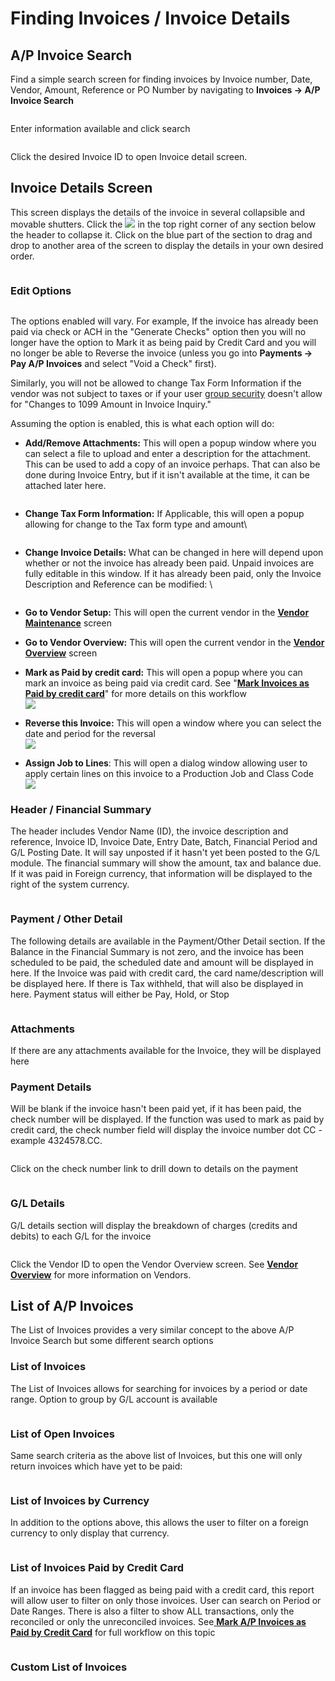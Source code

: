 # Finding Invoices / Invoice Details

## A/P Invoice Search

Find a simple search screen for finding invoices by Invoice number, Date, Vendor, Amount, Reference or PO Number by navigating to **Invoices -> A/P Invoice Search**

<figure><img src="../../../../.gitbook/assets/image (1751).png" alt=""><figcaption></figcaption></figure>

Enter information available and click search

<figure><img src="../../../../.gitbook/assets/image (1753).png" alt=""><figcaption></figcaption></figure>

Click the desired Invoice ID to open Invoice detail screen.

## Invoice Details Screen

This screen displays the details of the invoice in several collapsible and movable shutters. Click the ![](<../../../../.gitbook/assets/image (14) (1).png>) in the top right corner of any section below the header to collapse it. Click on the blue part of the section to drag and drop to another area of the screen to display the details in your own desired order.

<figure><img src="../../../../.gitbook/assets/image (13) (1).png" alt=""><figcaption></figcaption></figure>

### Edit Options

<figure><img src="../../../../.gitbook/assets/image (15) (1).png" alt=""><figcaption></figcaption></figure>

The options enabled will vary. For example, If the invoice has already been paid via check or ACH in the "Generate Checks" option then you will no longer have the option to Mark it as being paid by Credit Card and you will no longer be able to Reverse the invoice (unless you go into **Payments -> Pay A/P Invoices** and select "Void a Check" first).

Similarly, you will not be allowed to change Tax Form Information if the vendor was not subject to taxes or if your user [group security](../../setup/admin/group-security-a-p.md#general-security-settings) doesn't allow for "Changes to 1099 Amount in Invoice Inquiry."

Assuming the option is enabled, this is what each option will do:

*   **Add/Remove Attachments:** This will open a popup window where you can select a file to upload and enter a description for the attachment. This can be used to add a copy of an invoice perhaps. That can also be done during Invoice Entry, but if it isn't available at the time, it can be attached later here.

    <figure><img src="../../../../.gitbook/assets/image (16) (1).png" alt=""><figcaption></figcaption></figure>
*   **Change Tax Form Information:** If Applicable, this will open a popup allowing for change to the Tax form type and amount\\

    <figure><img src="../../../../.gitbook/assets/image (17) (1).png" alt=""><figcaption></figcaption></figure>
*   **Change Invoice Details:** What can be changed in here will depend upon whether or not the invoice has already been paid. Unpaid invoices are fully editable in this window. If it has already been paid, only the Invoice Description and Reference can be modified: \\

    <figure><img src="../../../../.gitbook/assets/image (18) (1).png" alt=""><figcaption></figcaption></figure>
* **Go to Vendor Setup:** This will open the current vendor in the [**Vendor Maintenance**](../../vendors/vendor-maintenance.md) screen
* **Go to Vendor Overview:** This will open the current vendor in the [**Vendor Overview**](../../vendors/vendor-overview.md) screen
* **Mark as Paid by credit card:** This will open a popup where you can mark an invoice as being paid via credit card. See "[**Mark Invoices as Paid by credit card**](mark-a-p-invoices-as-paid-by-credit-card.md)" for more details on this workflow\
  ![](<../../../../.gitbook/assets/image (19) (1).png>)
* **Reverse this Invoice:** This will open a window where you can select the date and period for the reversal\
  ![](<../../../../.gitbook/assets/image (20) (1).png>)
* **Assign Job to Lines**: This will open a dialog window allowing user to apply certain lines on this invoice to a Production Job and Class Code\
  ![](<../../../../.gitbook/assets/image (21) (1).png>)

### Header / Financial Summary

The header includes Vendor Name (ID), the invoice description and reference, Invoice ID, Invoice Date, Entry Date, Batch, Financial Period and G/L Posting Date. It will say unposted if it hasn't yet been posted to the G/L module. The financial summary will show the amount, tax and balance due. If it was paid in Foreign currency, that information will be displayed to the right of the system currency.

<figure><img src="../../../../.gitbook/assets/image (22) (1).png" alt=""><figcaption></figcaption></figure>

### Payment / Other Detail

The following details are available in the Payment/Other Detail section. If the Balance in the Financial Summary is not zero, and the invoice has been scheduled to be paid, the scheduled date and amount will be displayed in here. If the Invoice was paid with credit card, the card name/description will be displayed here. If there is Tax withheld, that will also be displayed in here. Payment status will either be Pay, Hold, or Stop

<figure><img src="../../../../.gitbook/assets/image (23) (1).png" alt=""><figcaption></figcaption></figure>

### Attachments

If there are any attachments available for the Invoice, they will be displayed here

### Payment Details

Will be blank if the invoice hasn't been paid yet, if it has been paid, the check number will be displayed. If the function was used to mark as paid by credit card, the check number field will display the invoice number dot CC - example 4324578.CC.

<figure><img src="../../../../.gitbook/assets/image (24) (1).png" alt=""><figcaption></figcaption></figure>

Click on the check number link to drill down to details on the payment

<figure><img src="../../../../.gitbook/assets/image (25) (1).png" alt=""><figcaption></figcaption></figure>

### G/L Details

G/L details section will display the breakdown of charges (credits and debits) to each G/L for the invoice

<figure><img src="../../../../.gitbook/assets/image (26) (1).png" alt=""><figcaption></figcaption></figure>

Click the Vendor ID to open the Vendor Overview screen. See [**Vendor Overview**](../../vendors/vendor-overview.md) for more information on Vendors.

## List of A/P Invoices

The List of Invoices provides a very similar concept to the above A/P Invoice Search but some different search options

### List of Invoices

The List of Invoices allows for searching for invoices by a period or date range. Option to group by G/L account is available

<figure><img src="../../../../.gitbook/assets/image (27) (1).png" alt=""><figcaption></figcaption></figure>

### List of Open Invoices

Same search criteria as the above list of Invoices, but this one will only return invoices which have yet to be paid:

<figure><img src="../../../../.gitbook/assets/image (28) (1).png" alt=""><figcaption></figcaption></figure>

### List of Invoices by Currency

In addition to the options above, this allows the user to filter on a foreign currency to only display that currency.

<figure><img src="../../../../.gitbook/assets/image (29) (1).png" alt=""><figcaption></figcaption></figure>

### List of Invoices Paid by Credit Card

If an invoice has been flagged as being paid with a credit card, this report will allow user to filter on only those invoices. User can search on Period or Date Ranges. There is also a filter to show ALL transactions, only the reconciled or only the unreconciled invoices. See[ **Mark A/P Invoices as Paid by Credit Card**](mark-a-p-invoices-as-paid-by-credit-card.md) for full workflow on this topic

<figure><img src="../../../../.gitbook/assets/image (30) (1).png" alt=""><figcaption></figcaption></figure>

### Custom List of Invoices

<figure><img src="../../../../.gitbook/assets/image (31) (1).png" alt=""><figcaption></figcaption></figure>
